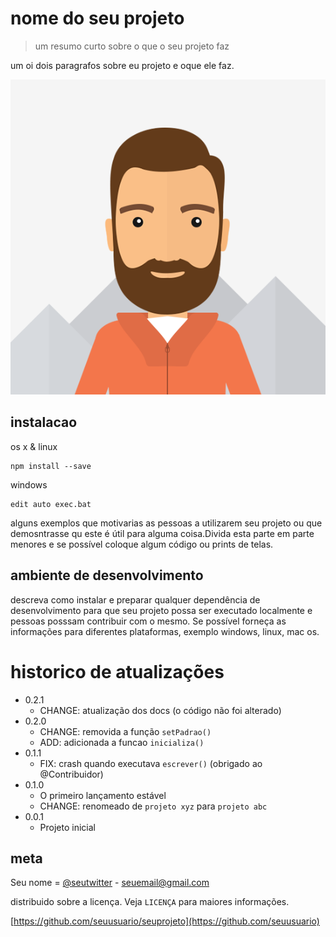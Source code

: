 # nome do seu projeto
> um resumo curto sobre o que o seu projeto faz

um oi dois paragrafos sobre eu projeto e oque ele faz.

![](photo.png)

## instalacao

os x & linux

```
npm install --save
```

windows
```
edit auto exec.bat
```

alguns exemplos que motivarias as pessoas a utilizarem seu projeto ou que demosntrasse qu este é útil para alguma coisa.Divida esta parte em parte menores  e se possível coloque algum código ou prints de telas.

## ambiente de desenvolvimento

descreva como instalar e preparar qualquer dependência de desenvolvimento para que seu projeto possa ser executado localmente e pessoas posssam contribuir com o mesmo.
Se possível forneça as informações para diferentes plataformas, exemplo windows, linux, mac os.

# historico de atualizações

* 0.2.1 
    * CHANGE: atualização dos docs (o código não foi alterado)
* 0.2.0 
    * CHANGE: removida a função `setPadrao()`
    * ADD: adicionada a funcao `inicializa()`
* 0.1.1
    * FIX: crash quando executava `escrever()` (obrigado ao @Contribuidor)
* 0.1.0
     * O primeiro lançamento estável
     * CHANGE: renomeado de `projeto xyz` para `projeto abc`
* 0.0.1
    * Projeto inicial

## meta

Seu nome = [@seutwitter](https://twitter.com) - seuemail@gmail.com

distribuido sobre a licença. Veja `LICENÇA` para maiores informações.

[https://github.com/seuusuario/seuprojeto](https://github.com/seuusuario)


